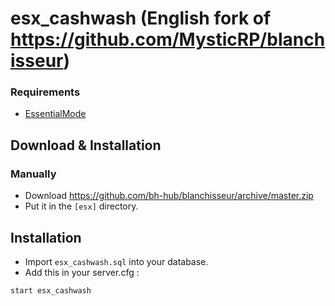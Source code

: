 # esx_cashwash (English fork of https://github.com/MysticRP/blanchisseur)

### Requirements
* [EssentialMode](https://github.com/kanersps/essentialmode/releases)

## Download & Installation

### Manually
- Download https://github.com/bh-hub/blanchisseur/archive/master.zip
- Put it in the `[esx]` directory.

## Installation
- Import `esx_cashwash.sql` into your database.
- Add this in your server.cfg :

```
start esx_cashwash
```
